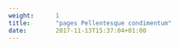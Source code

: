 ```yaml
---
weight:      1
title:       "pages Pellentesque condimentum"
date:        2017-11-13T15:37:04+01:00
---
```

